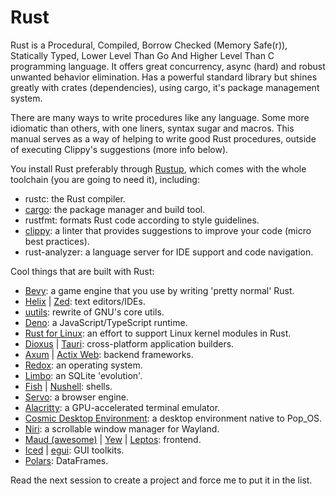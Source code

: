 # Rust
Rust is a Procedural, Compiled, Borrow Checked (Memory Safe(r)), Statically Typed, Lower Level Than Go And Higher Level Than C programming language. It offers great concurrency, async (hard) and robust unwanted behavior elimination. Has a powerful standard library but shines greatly with crates (dependencies), using cargo, it's package management system.

There are many ways to write procedures like any language. Some more idiomatic than others, with one liners, syntax sugar and macros. This manual serves as a way of helping to write good Rust procedures, outside of executing Clippy's suggestions (more info below).

You install Rust preferably through [Rustup](https://www.rust-lang.org/tools/install), which comes with the whole toolchain (you are going to need it), including:
- rustc: the Rust compiler.
- [cargo](https://crates.io/): the package manager and build tool.
- rustfmt: formats Rust code according to style guidelines.
- [clippy](https://doc.rust-lang.org/stable/clippy/index.html): a linter that provides suggestions to improve your code (micro best practices).
- rust-analyzer: a language server for IDE support and code navigation.

Cool things that are built with Rust:

* [Bevy](https://bevy.org/): a game engine that you use by writing 'pretty normal' Rust.
* [Helix](https://helix-editor.com/) | [Zed](https://zed.dev/): text editors/IDEs.
* [uutils](https://uutils.github.io/): rewrite of GNU's core utils.
* [Deno](https://deno.com/): a JavaScript/TypeScript runtime.
* [Rust for Linux](https://github.com/Rust-for-Linux/linux): an effort to support Linux kernel modules in Rust.
* [Dioxus](https://dioxuslabs.com/) | [Tauri](https://tauri.app/): cross-platform application builders.
* [Axum](https://docs.rs/axum) | [Actix Web](https://actix.rs/): backend frameworks.
* [Redox](https://www.redox-os.org/): an operating system.
* [Limbo](https://github.com/tursodatabase/limbo): an SQLite 'evolution'.
* [Fish](https://fishshell.com/) | [Nushell](https://www.nushell.sh/): shells.
* [Servo](https://servo.org/): a browser engine.
* [Alacritty](https://github.com/alacritty/alacritty): a GPU-accelerated terminal emulator.
* [Cosmic Desktop Environment](https://system76.com/cosmic/): a desktop environment native to Pop_OS.
* [Niri](https://github.com/YaLTeR/niri): a scrollable window manager for Wayland.
* [Maud (awesome)](https://maud.lambda.xyz/) | [Yew](https://yew.rs/) | [Leptos](https://leptos.dev/): frontend.
* [Iced](https://iced.rs/) | [egui](https://www.egui.rs/): GUI toolkits.
* [Polars](https://github.com/pola-rs/polars): DataFrames.

Read the next session to create a project and force me to put it in the list.
